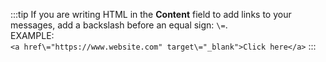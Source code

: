 :::tip
If you are writing HTML in the **Content** field to add links to your messages, add a backslash before an equal sign: `\=`.  
EXAMPLE:  
`<a href\="https://www.website.com" target\="_blank">Click here</a>`
:::